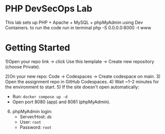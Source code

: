 # PHP DevSecOps Lab

This lab sets up PHP + Apache + MySQL + phpMyAdmin using Dev Containers.
to run the code run in terminal php -S 0.0.0.0:8000 -t www


# Getting Started
1)Open your repo link → click Use this template → Create new repository (choose Private).

2)On your new repo: Code → Codespaces → Create codespace on main.
3) Open the assignment repo in GitHub Codespaces.
4) Wait ~1–2 minutes for the environment to start.
5) If the site doesn't open automatically:
   - Run: `docker compose up -d`
   - Open port 8080 (app) and 8081 (phpMyAdmin).
6) phpMyAdmin login:
   - Server/Host: `db`
   - User: `root`
   - Password: `root`

